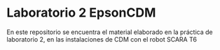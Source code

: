# Laboratorio 2 EpsonCDM
 En este repositorio se encuentra el material elaborado en la práctica de laboratorio 2, en las instalaciones de CDM con el robot SCARA T6
